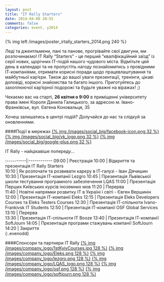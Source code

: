 ```yaml
---
layout: post
title: "IT Rally Starters"
date: 2014-04-08 20:55
comments: false
categories: event, y2014
---
```


{% img left /images/poster_irtally_starters_2014.png 240 %}

Леді та джентльмени, пані та панове, прогрівайте свої двигуни, ми розпочинаємо!
IT Rally “Starters” - це перший “кваліфікаційний заїзд” із серії нових, щорічних ІТ-подій нашого чудового міста. Відмітьте цей день в календарі та не пропустіть нагоду познайомитись з провідними ІТ-компанiями, отримати корисні поради щодо працевлаштування та майбутньої кар’єри. Також до вашої уваги презентації, тренінги, цікаві доповіді, корисні знайомства та багато іншого. Приготуйтесь до захоплюючої кар’єрної подорожі та будьте уважні на віражах! ;)

Чекаємо вас на старті, **26 квітня о 9:00** в приміщенні університету права імені Короля Данила Галицького, за адресою м. Івано-Франківськ, вул. Євгена Коновальця, 35

Хочеш залишатись в центрі подій?  Долучайся до нас та слідкуй за оновленнями.

####Події в мережах
[{% img /images/social_big/facebook-icon.png 32 %}](https://www.facebook.com/events/1492843410937210/)
[{% img /images/social_big/vk_logo.png 32 %}](http://vk.com/event69707837)
[{% img /images/social_big/google-plus.png 32 %}](https://plus.google.com/events/cs0req4knshftvnifcrrrf13kg0)

IT Rally - найцікавіше попереду...

<div style="clear: both"></div>

:----------|:------------
 09:00     | Реєстрація 
 10:00     | Відкриття та презентація IT Rally Starters     
 10:10     | Як розпочати та розвивати карєру в ІТ-галузі - Іван Дячишин
 10:30     | Презентація ІТ-компанії Lezgro
 10:45     | Презентація Львівської школи тестування програмного забезпечення LQAS
 11:00     | Презентація Перших Київських курсів іноземних мов
 11:20     | Перерва     
 11:40     | Новітні напрямки розвитку IT в Україні і світі - Євген Вершинін
 12:00     | Презентація ІТ-компанії Eleks
 12:15     | Презентація Eleks Developers Courses та Eleks Testers Courses
 12:30     | Презентація ІТ-спільноти Ivano-Frankivsk IT Students
 12:50     | Презентація ІТ-компанії OSF Global Services
 13:10     | Перерва     
 13:30     | Презентація ІТ-спільноти IT Booze
 13:40     | Презентація ІТ-компанії SoftJourn
 14:05     | Презентація програми стажувань компанії SoftJourn
 14:20     | Закриття     
{:.evenodd}

####Спонсори та партнери IT Rally
[{% img /images/company_logo/1stKyivCourses.jpg 128 %}](http://courses.if.ua/)
[{% img /images/company_logo/Eleks.png 128 %}](http://eleks.com)
[{% img /images/company_logo/lezgro.png 128 %}](http://lezgro.com/)
[{% img /images/company_logo/LQAS_logo.png 128 %}](http://qa-school.lviv.ua/)
[{% img /images/company_logo/osf.png 128 %}](http://www.osf-global.com/)
[{% img /images/company_logo/softjourn.png 128 %}](http://www.softjourn.com/)

<!-- more --> 

<div style="margin-top:30px;"><script type="text/javascript" src="http://maps.google.com/maps/api/js?v=3&sensor=false"></script><div id="gmap_canvas" style="height:450px; width:600px;"></div><script type="text/javascript">function init_map(){var myOptions = {zoom:14,center:new google.maps.LatLng(48.916237,24.711604999999963),mapTypeId: google.maps.MapTypeId.ROADMAP};map = new google.maps.Map(document.getElementById("gmap_canvas"), myOptions);marker = new google.maps.Marker({map: map,position: new google.maps.LatLng(48.916237, 24.711604999999963)}); infowindow = new google.maps.InfoWindow({content:"<span style='height:auto !important; display:block; white-space:nowrap; overflow:hidden !important;'><strong style='font-weight:400;'>&#1059;&#1085;&#1110;&#1074;&#1077;&#1088;&#1089;&#1080;&#1090;&#1077;&#1090; &#1087;&#1088;&#1072;&#1074;&#1072; &#1110;&#1084;&#1077;&#1085;&#1110; &#1050;&#1086;&#1088;&#1086;&#1083;&#1103; &#1044;&#1072;&#1085;&#1080;&#1083;&#1072; &#1043;&#1072;&#1083;&#1080;&#1094;&#1100;&#1082;&#1086;&#1075;&#1086;</strong><br> &#1074;&#1091;&#1083;. &#1028;&#1074;&#1075;&#1077;&#1085;&#1072; &#1050;&#1086;&#1085;&#1086;&#1074;&#1072;&#1083;&#1100;&#1094;&#1103;, 35<br>  &#1030;&#1074;&#1072;&#1085;&#1086;-&#1060;&#1088;&#1072;&#1085;&#1082;&#1110;&#1074;&#1089;&#1100;&#1082;</span>" }); google.maps.event.addListener(marker, "click", function(){infowindow.open(map,marker);}); infowindow.open(map,marker);}google.maps.event.addDomListener (window, "load", init_map);</script></div>
	
